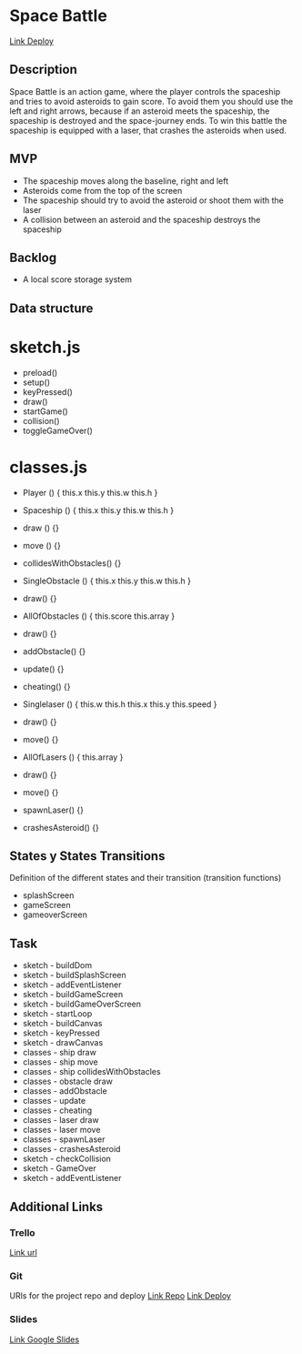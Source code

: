 # Space Battle
[Link Deploy](https://ioannistourtouras.github.io/Space-Battle/)


## Description
Space Battle is an action game, where the player controls the spaceship and tries to avoid asteroids to gain score. To avoid them you should use the left and right arrows, because if an asteroid meets the spaceship, the spaceship is destroyed and the space-journey ends. To win this battle the spaceship is equipped with a laser, that crashes the asteroids when used.


## MVP
* The spaceship moves along the baseline, right and left
* Asteroids come from the top of the screen
* The spaceship should try to avoid the asteroid or shoot them with the laser
* A collision between an asteroid and the spaceship destroys the spaceship


## Backlog

* A local score storage system


## Data structure

# sketch.js

- preload()
- setup()
- keyPressed()
- draw()
- startGame()
- collision()
- toggleGameOver()

# classes.js

- Player () {
    this.x 
    this.y
    this.w
    this.h
}

- Spaceship () {
    this.x
    this.y
    this.w
    this.h
}

- draw () {}
- move () {}
- collidesWithObstacles() {}

- SingleObstacle () {
    this.x
    this.y
    this.w
    this.h
}

- draw() {}

- AllOfObstacles () {
    this.score
    this.array
}

- draw() {}
- addObstacle() {}
- update() {}
- cheating() {}

- Singlelaser () {
    this.w
    this.h
    this.x
    this.y
    this.speed
}

- draw() {}
- move() {}

- AllOfLasers () {
    this.array
}

- draw() {}
- move() {}
- spawnLaser() {}
- crashesAsteroid() {}


## States y States Transitions
Definition of the different states and their transition (transition functions)

- splashScreen
- gameScreen
- gameoverScreen


## Task

- sketch - buildDom
- sketch - buildSplashScreen
- sketch - addEventListener
- sketch - buildGameScreen
- sketch - buildGameOverScreen
- sketch - startLoop
- sketch - buildCanvas
- sketch - keyPressed
- sketch - drawCanvas
- classes - ship draw
- classes - ship move
- classes - ship collidesWithObstacles
- classes - obstacle draw
- classes - addObstacle
- classes - update
- classes - cheating
- classes - laser draw
- classes - laser move
- classes - spawnLaser
- classes - crashesAsteroid
- sketch - checkCollision
- sketch - GameOver
- sketch - addEventListener


## Additional Links

### Trello
[Link url](https://trello.com)

### Git
URls for the project repo and deploy
[Link Repo](https://github.com/ioannistourtouras/Space-Battle)
[Link Deploy](https://ioannistourtouras.github.io/Space-Battle/)

### Slides
[Link Google Slides](https://docs.google.com/presentation/d/1vf2hEJfgOn6OUlVmdW3ZWnRMa2a7OAknfkhJ6oM9s-8/edit#slide=id.p)



